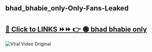 
 ## bhad_bhabie_only-Only-Fans-Leaked

# <h2><a href="https://clipsfans.com/bhad_bhabie_only&ref=git">🔗 Click to LINKS ⏩⏩ 👉 🟢 bhad bhabie only </a></h2>

<a href="https://clipsfans.com/bhad_bhabie_only&ref=git" rel="nofollow" data-target="animated-image.originalLink"><img src="https://i.ibb.co.com/xMMVF88/686577567.gif" alt="Viral Video Original" style="max-width: 100%; display: inline-block;" data-target="animated-image.originalImage"></a>
